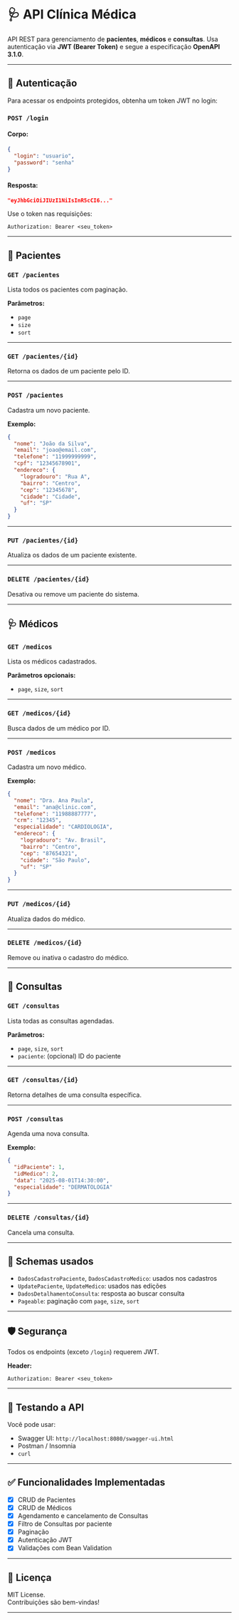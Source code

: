 # 🩺 API Clínica Médica

API REST para gerenciamento de **pacientes**, **médicos** e **consultas**. Usa autenticação via **JWT (Bearer Token)** e segue a especificação **OpenAPI 3.1.0**.

---

## 🔐 Autenticação

Para acessar os endpoints protegidos, obtenha um token JWT no login:

### `POST /login`

#### Corpo:
```json
{
  "login": "usuario",
  "password": "senha"
}
```

#### Resposta:
```json
"eyJhbGciOiJIUzI1NiIsInR5cCI6..."
```

Use o token nas requisições:
```
Authorization: Bearer <seu_token>
```

---

## 👤 Pacientes

### `GET /pacientes`

Lista todos os pacientes com paginação.

**Parâmetros:**
- `page`
- `size`
- `sort`

---

### `GET /pacientes/{id}`

Retorna os dados de um paciente pelo ID.

---

### `POST /pacientes`

Cadastra um novo paciente.

**Exemplo:**
```json
{
  "nome": "João da Silva",
  "email": "joao@email.com",
  "telefone": "11999999999",
  "cpf": "12345678901",
  "endereco": {
    "logradouro": "Rua A",
    "bairro": "Centro",
    "cep": "12345678",
    "cidade": "Cidade",
    "uf": "SP"
  }
}
```

---

### `PUT /pacientes/{id}`

Atualiza os dados de um paciente existente.

---

### `DELETE /pacientes/{id}`

Desativa ou remove um paciente do sistema.

---

## 🩺 Médicos

### `GET /medicos`

Lista os médicos cadastrados.

**Parâmetros opcionais:**
- `page`, `size`, `sort`

---

### `GET /medicos/{id}`

Busca dados de um médico por ID.

---

### `POST /medicos`

Cadastra um novo médico.

**Exemplo:**
```json
{
  "nome": "Dra. Ana Paula",
  "email": "ana@clinic.com",
  "telefone": "11988887777",
  "crm": "12345",
  "especialidade": "CARDIOLOGIA",
  "endereco": {
    "logradouro": "Av. Brasil",
    "bairro": "Centro",
    "cep": "87654321",
    "cidade": "São Paulo",
    "uf": "SP"
  }
}
```

---

### `PUT /medicos/{id}`

Atualiza dados do médico.

---

### `DELETE /medicos/{id}`

Remove ou inativa o cadastro do médico.

---

## 📅 Consultas

### `GET /consultas`

Lista todas as consultas agendadas.

**Parâmetros:**
- `page`, `size`, `sort`
- `paciente`: (opcional) ID do paciente

---

### `GET /consultas/{id}`

Retorna detalhes de uma consulta específica.

---

### `POST /consultas`

Agenda uma nova consulta.

**Exemplo:**
```json
{
  "idPaciente": 1,
  "idMedico": 2,
  "data": "2025-08-01T14:30:00",
  "especialidade": "DERMATOLOGIA"
}
```

---

### `DELETE /consultas/{id}`

Cancela uma consulta.

---

## 📄 Schemas usados

- `DadosCadastroPaciente`, `DadosCadastroMedico`: usados nos cadastros
- `UpdatePaciente`, `UpdateMedico`: usados nas edições
- `DadosDetalhamentoConsulta`: resposta ao buscar consulta
- `Pageable`: paginação com `page`, `size`, `sort`

---

## 🛡️ Segurança

Todos os endpoints (exceto `/login`) requerem JWT.

**Header:**
```
Authorization: Bearer <seu_token>
```

---

## 🧪 Testando a API

Você pode usar:

- Swagger UI: `http://localhost:8080/swagger-ui.html`
- Postman / Insomnia
- `curl`

---

## ✅ Funcionalidades Implementadas

- [x] CRUD de Pacientes
- [x] CRUD de Médicos
- [x] Agendamento e cancelamento de Consultas
- [x] Filtro de Consultas por paciente
- [x] Paginação
- [x] Autenticação JWT
- [x] Validações com Bean Validation

---

## 📄 Licença

MIT License.  
Contribuições são bem-vindas!

---

